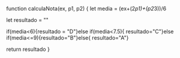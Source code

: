 function calculaNota(ex, p1, p2) {
  let media = (ex+(2*p1)+(p2*3))/6
  
  let resultado = ""
  
  if(media<6){resultado = "D"}else if(media<7.5){
    resultado="C"}else if(media<=9){resultado="B"}else{ resultado="A"}
    
  return resultado
}